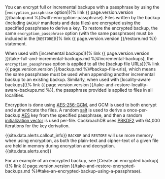 You can encrypt full or incremental backups with a passphrase by using the [`encryption_passphrase` option]({% link {{ page.version.version }}/backup.md %}#with-encryption-passphrase). Files written by the backup (including `BACKUP` manifests and data files) are encrypted using the specified passphrase to derive a key. To restore the encrypted backup, the same `encryption_passphrase` option (with the same passphrase) must be included in the [`RESTORE`]({% link {{ page.version.version }}/restore.md %}) statement.

When used with [incremental backups]({% link {{ page.version.version }}/take-full-and-incremental-backups.md %}#incremental-backups), the `encryption_passphrase` option is applied to all the [backup file URLs]({% link {{ page.version.version }}/backup.md %}#backup-file-urls), which means the same passphrase must be used when appending another incremental backup to an existing backup. Similarly, when used with [locality-aware backups]({% link {{ page.version.version }}/take-and-restore-locality-aware-backups.md %}), the passphrase provided is applied to files in all localities.

Encryption is done using [AES-256-GCM](https://wikipedia.org/wiki/Galois/Counter_Mode), and GCM is used to both encrypt and authenticate the files. A random [salt](https://wikipedia.org/wiki/Salt_(cryptography)) is used to derive a once-per-backup [AES](https://wikipedia.org/wiki/Advanced_Encryption_Standard) key from the specified passphrase, and then a random [initialization vector](https://wikipedia.org/wiki/Initialization_vector) is used per-file. CockroachDB uses [PBKDF2](https://wikipedia.org/wiki/PBKDF2) with 64,000 iterations for the key derivation.

{{site.data.alerts.callout_info}}
`BACKUP` and `RESTORE` will use more memory when using encryption, as both the plain-text and cipher-text of a given file are held in memory during encryption and decryption.
{{site.data.alerts.end}}

For an example of an encrypted backup, see [Create an encrypted backup]({% link {{ page.version.version }}/take-and-restore-encrypted-backups.md %}#take-an-encrypted-backup-using-a-passphrase).
